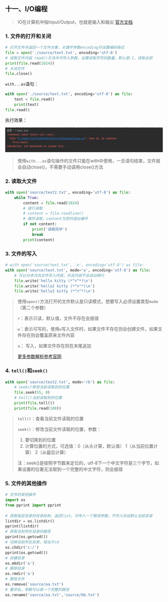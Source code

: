 ## 十一、I/O编程

> IO在计算机中指Input/Output，也就是输入和输出	[官方文档](https://docs.python.org/zh-cn/3/library/io.html)

### 1. 文件的打开和关闭

~~~python
# 打开文件并返回一个文件对象，关键字参数encoding可设置编码格式
file = open('./source/text.txt', encoding='utf-8')
# 读取文件内容 read()方法中可传入参数，设置读取字符的数量，默认是-1，读取全部
print(file.read(1024))
# 关闭文件
file.close()
~~~

`with...as`语句：

~~~python
with open('./source/text.txt', encoding='utf-8') as file:
    text = file.read()
    print(text)
file.read()
~~~

执行效果：

![](../../images/20200814170725.png)

> 使用`with...as`语句操作的文件只能在with中使用，一旦语句结束，文件就会自动close()，不需要手动调用close()方法



### 2. 读取大文件

~~~python
with open('source/text2.txt', encoding='utf-8') as file:
    while True:
        content = file.read(1024)
        # 逐行读取
        # content = file.readline()
        # 循环读取，content为空时退出循环
        if not content:
            print('读取完毕')
            break
        print(content)
~~~



### 3. 文件的写入

~~~python
# with open('source/text.txt', 'w', encoding='utf-8') as file:
with open('source/text.txt', mode='w', encoding='utf-8') as file:
    # 可以分多次向文件写入内容，并且内容不会自动换行
    file.write('hello kitty (*^▽^*)\n')
    file.write('hello2 kitty (*^▽^*)\n')
    file.write('hello3 kitty (*^▽^*)\n')
~~~

> 使用`open()`方法打开的文件默认是只读模式，想要写入必须设置类型`mode`（第二个参数）
>
> `r`：表示只读，默认值，文件不存在会报错
>
> `w`：表示可写的，使用`w`写入文件时，如果文件不存在则会创建文件，如果文件存在则会覆盖原来文件内容
>
> `a`： 写入，如果文件存在则在末尾追加 
>
> [更多参数解析参考官网](https://docs.python.org/zh-cn/3/library/functions.html#open)



### 4. `tell()`和`seek()`

~~~python
with open('source/text2.txt', mode='rb') as file:
    # seek()修改当前读取到的位置
    file.seek(55, 0)
    # tell()当前读取到的位置
    print(file.tell())
    print(file.read(100))
~~~

> `tell()`：查看当前文件读取的位置
>
> `seek()`：修改当前文件读取的位置，参数：
>
> 1. 要切换到的位置
> 2. 计算位置的方式，可选值：0（从头计算，默认值） 1（从当前位置计算） 2（从最后计算）
>
> 注：seek()是按照字节数来定位的，utf-8下一个中文字符是三个字节，如果设置的位置无法取到一个完整的中文字符，则会报错



### 5. 文件的其他操作

~~~python
# 文件的其他操作
import os
from pprint import pprint

# 获取指定目录的目录结构，返回list。可传入一个路径参数，不传入的话默认当前目录
listdir = os.listdir()
pprint(listdir)
# 获取当前所在目录的路径
pprint(os.getcwd())
# 切换当前所在目录，相当于cd
os.chdir('c:/')
pprint(os.getcwd())
# 创建目录
os.mkdir('a')
# 删除目录
os.rmdir('a')
# 删除文件
os.remove('source/aa.txt')
# 重命名，参数可以是一个完整的路径
os.rename('source/aa.txt','source/bb.txt')
~~~

